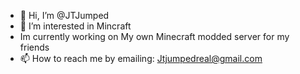 - 👋 Hi, I’m @JTJumped
- 👀 I’m interested in Mincraft
- Im currently working on My own Minecraft modded server for my friends  
- 📫 How to reach me by emailing: Jtjumpedreal@gmail.com

<!---
JTJumped/JTJumped is a ✨ special ✨ repository because its `README.md` (this file) appears on your GitHub profile.
You can click the Preview link to take a look at your changes.
--->
